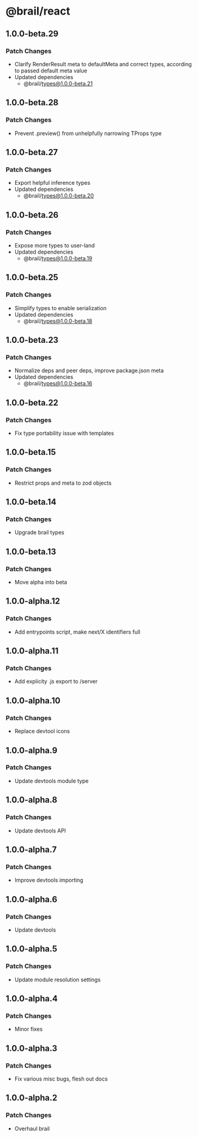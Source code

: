 # @brail/react

## 1.0.0-beta.29

### Patch Changes

- Clarify RenderResult meta to defaultMeta and correct types, according to passed default meta value
- Updated dependencies
  - @brail/types@1.0.0-beta.21

## 1.0.0-beta.28

### Patch Changes

- Prevent .preview() from unhelpfully narrowing TProps type

## 1.0.0-beta.27

### Patch Changes

- Export helpful inference types
- Updated dependencies
  - @brail/types@1.0.0-beta.20

## 1.0.0-beta.26

### Patch Changes

- Expose more types to user-land
- Updated dependencies
  - @brail/types@1.0.0-beta.19

## 1.0.0-beta.25

### Patch Changes

- Simplify types to enable serialization
- Updated dependencies
  - @brail/types@1.0.0-beta.18

## 1.0.0-beta.23

### Patch Changes

- Normalize deps and peer deps, improve package.json meta
- Updated dependencies
  - @brail/types@1.0.0-beta.16

## 1.0.0-beta.22

### Patch Changes

- Fix type portability issue with templates

## 1.0.0-beta.15

### Patch Changes

- Restrict props and meta to zod objects

## 1.0.0-beta.14

### Patch Changes

- Upgrade brail types

## 1.0.0-beta.13

### Patch Changes

- Move alpha into beta

## 1.0.0-alpha.12

### Patch Changes

- Add entrypoints script, make next/X identifiers full

## 1.0.0-alpha.11

### Patch Changes

- Add explicity .js export to /server

## 1.0.0-alpha.10

### Patch Changes

- Replace devtool icons

## 1.0.0-alpha.9

### Patch Changes

- Update devtools module type

## 1.0.0-alpha.8

### Patch Changes

- Update devtools API

## 1.0.0-alpha.7

### Patch Changes

- Improve devtools importing

## 1.0.0-alpha.6

### Patch Changes

- Update devtools

## 1.0.0-alpha.5

### Patch Changes

- Update module resolution settings

## 1.0.0-alpha.4

### Patch Changes

- Minor fixes

## 1.0.0-alpha.3

### Patch Changes

- Fix various misc bugs, flesh out docs

## 1.0.0-alpha.2

### Patch Changes

- Overhaul brail
